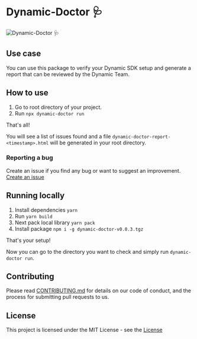 # Dynamic-Doctor 🩺

![Dynamic-Doctor 🩺](https://github.com/dynamic-labs/dynamic-doctor/assets/107057105/af7b4146-6c09-42d1-8578-2287645b5f84)

## Use case

You can use this package to verify your Dynamic SDK setup and generate a report that can be reviewed by the Dynamic Team.

## How to use

1. Go to root directory of your project.
2. Run `npx dynamic-doctor run`

That's all!

You will see a list of issues found and a file `dynamic-doctor-report-<timestamp>.html` will be generated in your root directory.

### Reporting a bug

Create an issue if you find any bug or want to suggest an improvement. [Create an issue](https://github.com/dynamic-labs/dynamic-doctor/issues/new)

## Running locally

1. Install dependencies `yarn`
2. Run `yarn build`
3. Next pack local library `yarn pack`
4. Install package `npm i -g dynamic-doctor-v0.0.3.tgz`

That's your setup!

Now you can go to the directory you want to check and simply run `dynamic-doctor run`.

## Contributing

Please read [CONTRIBUTING.md](https://github.com/dynamic-labs/dynamic-doctor/blob/main/CONTRIBUTING.md) for details on our code of conduct, and the process for submitting pull requests to us.

## License

This project is licensed under the MIT License - see the [License](https://github.com/dynamic-labs/dynamic-doctor/blob/main/LICENSE)
